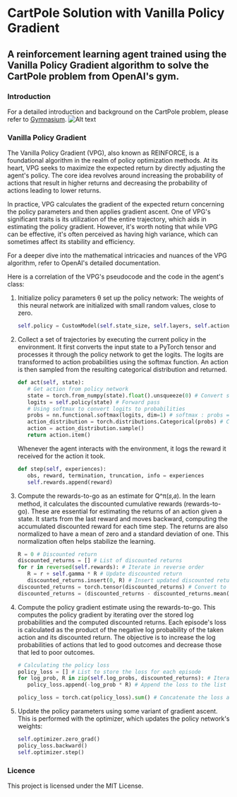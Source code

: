 # CartPole Solution with Vanilla Policy Gradient
## A reinforcement learning agent trained using the Vanilla Policy Gradient algorithm to solve the CartPole problem from OpenAI's gym.
### Introduction
For a detailed introduction and background on the CartPole problem, please refer to [Gymnasium](https://gymnasium.farama.org/environments/classic_control/cart_pole/).
![Alt text](https://cdn-images-1.medium.com/v2/resize:fit:1200/1*oMSg2_mKguAGKy1C64UFlw.gif)
### Vanilla Policy Gradient
The Vanilla Policy Gradient (VPG), also known as REINFORCE, is a foundational algorithm in the realm of policy optimization methods. At its heart, VPG seeks to maximize the expected return by directly adjusting the agent's policy. The core idea revolves around increasing the probability of actions that result in higher returns and decreasing the probability of actions leading to lower returns.

In practice, VPG calculates the gradient of the expected return concerning the policy parameters and then applies gradient ascent. One of VPG's significant traits is its utilization of the entire trajectory, which aids in estimating the policy gradient. However, it's worth noting that while VPG can be effective, it's often perceived as having high variance, which can sometimes affect its stability and efficiency.

For a deeper dive into the mathematical intricacies and nuances of the VPG algorithm, refer to OpenAI's detailed documentation.

Here is a correlation of the VPG's pseudocode and the code in the agent's class:
1. Initialize policy parameters θ
   set up the policy network: The weights of this neural network are initialized with small random values, close to zero.
   ``` python
   self.policy = CustomModel(self.state_size, self.layers, self.action_size)
   ```
2. Collect a set of trajectories by executing the current policy in the environment. It first converts the input state to a PyTorch tensor and processes it through the policy network to get the logits.
    The logits are transformed to action probabilities using the softmax function.
    An action is then sampled from the resulting categorical distribution and returned.
   ``` python
   def act(self, state):
      # Get action from policy network
      state = torch.from_numpy(state).float().unsqueeze(0) # Convert state to tensor
      logits = self.policy(state) # Forward pass
      # Using softmax to convert logits to probabilities
      probs = nn.functional.softmax(logits, dim=1) # softmax : probs = exp(logits) / sum(exp(logits))
      action_distribution = torch.distributions.Categorical(probs) # Categorical distribution : https://pytorch.org/docs/stable/distributions.html#torch.distributions.categorical.Categorical
      action = action_distribution.sample()
      return action.item()
   ```
   Whenever the agent interacts with the environment, it logs the reward it received for the action it took.
   ``` python
   def step(self, experiences):
      obs, reward, termination, truncation, info = experiences
      self.rewards.append(reward)
   ```
3. Compute the rewards-to-go as an estimate for Q^π(𝑠,𝑎).
   In the learn method, it calculates the discounted cumulative rewards (rewards-to-go). These are essential for estimating the returns of an action given a state. It starts from the last reward and moves backward, computing the accumulated discounted reward for each time step. The returns are also normalized to have a mean of zero and a standard deviation of one. This normalization often helps stabilize the learning.
   ``` python
   R = 0 # Discounted return
   discounted_returns = [] # List of discounted returns
   for r in reversed(self.rewards): # Iterate in reverse order
      R = r + self.gamma * R # Update discounted return
      discounted_returns.insert(0, R) # Insert updated discounted return to the front
   discounted_returns = torch.tensor(discounted_returns) # Convert to tensor
   discounted_returns = (discounted_returns - discounted_returns.mean()) / (discounted_returns.std() + 1e-5) # Normalize discounted returns
   ```
4. Compute the policy gradient estimate using the rewards-to-go. This computes the policy gradient by iterating over the stored log probabilities and the computed discounted returns. Each episode's loss is calculated as the product of the negative log probability of the taken action and its discounted return. The objective is to increase the log probabilities of actions that led to good outcomes and decrease those that led to poor outcomes.
   ``` python
   # Calculating the policy loss
   policy_loss = [] # List to store the loss for each episode
   for log_prob, R in zip(self.log_probs, discounted_returns): # Iterate over the log probs and discounted returns
      policy_loss.append(-log_prob * R) # Append the loss to the list

   policy_loss = torch.cat(policy_loss).sum() # Concatenate the loss and sum them up
   ```   
5. Update the policy parameters using some variant of gradient ascent. This is performed with the optimizer, which updates the policy network's weights:
   ``` python
   self.optimizer.zero_grad()
   policy_loss.backward()
   self.optimizer.step()
   ```   

### Licence
This project is licensed under the MIT License.
